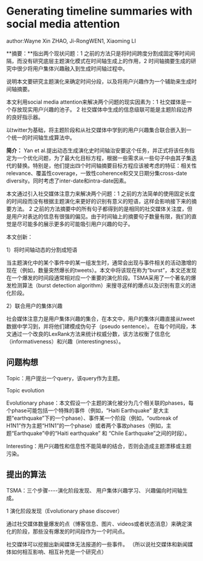 # Generating timeline summaries with social media attention #

author:Wayne Xin ZHAO, Ji-RongWEN1, Xiaoming LI

**摘要：**指出两个现状问题：1 之前的方法只是将时间跨度分割成固定等时间间隔，而没有研究底层主题演化模式在时间轴生成上的作用，2 时间轴摘要生成的研究中很少将用户集体兴趣融入到生成时间轴过程中。

说明本文要研究主题演化来确定时间分段，以及将用户兴趣作为一个辅助来生成时间轴摘要。

本文利用social media attention来解决两个问题的现实因素为：1 社交媒体是一个存放现实用户兴趣的池子。 2 社交媒体中生成的信息级联可能是主题阶段边界的良好指示器。 

以twitter为基础，将主题阶段和从社交媒体中学到的用户兴趣集合联合嵌入到一个统一的时间轴生成算法中。


**简介：** Yan et al.提出动态生成演化史时间轴治安要这个任务，并正式将该任务指定为一个优化问题，为了最大化目标方程，根据一些需求从一些句子中由其子集迭代的替换。特别是，他们提出四个时间轴摘要目标方程应该被考虑的特征：相关性relevance、覆盖性coverage，一致性coherence和交叉日期分集cross-date diversity。同时考虑了inter-date和intra-date因素。

本文通过引入社交媒体注意力来解决两个问题：1 之前的方法简单的使用固定长度的时间段而没有根据主题演化来更好的识别有意义的短语，这样会影响接下来的摘要方法。 2 之前的方法摘要中的所有句子都得到的是相同的社交媒体关注度，但是用户对表达的信息有很强的偏见。由于时间轴上的摘要句子数量有限，我们的直觉是尽可能多的展示更多的可能吸引用户兴趣的句子。


本文创新：

1）将时间轴动态的分割成短语

当主题演化中的某个事件中的某一组发生时，通常会出现与事件相关的活动激增的现在（例如，数量突然爆长的tweets）。本文中将该现在称为“burst”，本文还发现在一个爆发的时间段通常相对应一个重要的演化阶段。TSMA采用了一个著名的爆发检测算法（burst detection algorithm）来搜寻这样的爆点以及识别有意义的进化阶段。

2）联合用户的集体兴趣

社会媒体注意力是用户集体兴趣的集合，在本文中，用户的集体兴趣直接从tweet数据中学习到，并将他们建模成伪句子（pseudo sentence）。
在每个时间段，本文通过一个改良的LexRank方法来统计权威分数，该方法权衡了信息化（informativeness）和兴趣（interestingness）。

## 问题构想 ##

Topic：用户提出一个query，该query作为主题。

Topic evolution

Evolutionary phase：本文假设一个主题的演化被分为几个相关联的phases，每个phase可能包括一个特殊的事件（例如，“Haiti Earthquake” 是大主题“earthquake”下的一个phase）、事件某一个阶段（例如，“outbreak of H1N1”作为主题“H1N1”的一个phase）或者两个事故phases（例如，主题“Earthquake”中的“Haiti earthquake” 和 “Chile Earthquake”之间的时段）。

Interesting：用户兴趣性和信息性不能简单的结合，否则会造成主题漂移或主题污染。

## 提出的算法 ##

TSMA：三个步骤----演化阶段发现、 用户集体兴趣学习、 兴趣偏向时间轴生成。

1 演化阶段发现（Evolutionary phase discover）

通过社交媒体数量爆发的点（博客信息、图片、videos或者状态消息）来确定演化的阶段，那些没有爆发的时间段作为一个时间点。

社交媒体可以挖掘出新闻媒体无法报道的一些事件。
（所以说社交媒体和新闻媒体如何相互影响、相互补充是一个研究点）